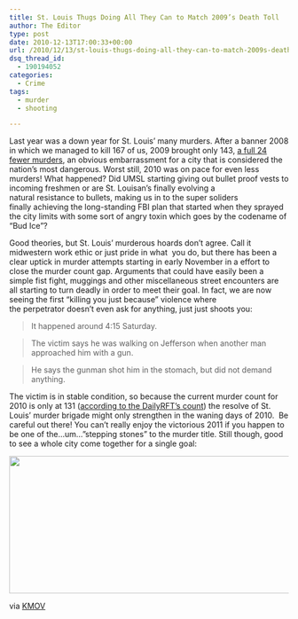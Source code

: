 ```yaml
---
title: St. Louis Thugs Doing All They Can to Match 2009’s Death Toll
author: The Editor
type: post
date: 2010-12-13T17:00:33+00:00
url: /2010/12/13/st-louis-thugs-doing-all-they-can-to-match-2009s-death-toll/
dsq_thread_id:
  - 190194052
categories:
  - Crime
tags:
  - murder
  - shooting

---
```

Last year was a down year for St. Louis&#8217; many murders. After a banner 2008 in which we managed to kill 167 of us, 2009 brought only 143, <a href="http://punchingkitty.com/2010/01/04/st-louis-is-looking-for-24-of-you-and-it-will-find-you/" target="_blank">a full 24 fewer murders</a>, an obvious embarrassment for a city that is considered the nation&#8217;s most dangerous. Worst still, 2010 was on pace for even less murders! What happened? Did UMSL starting giving out bullet proof vests to incoming freshmen or are St. Louisan&#8217;s finally evolving a natural resistance to bullets, making us in to the super soliders finally achieving the long-standing FBI plan that started when they sprayed the city limits with some sort of angry toxin which goes by the codename of &#8220;Bud Ice&#8221;?

Good theories, but St. Louis&#8217; murderous hoards don&#8217;t agree. Call it midwestern work ethic or just pride in what  you do, but there has been a clear uptick in murder attempts starting in early November in a effort to close the murder count gap. Arguments that could have easily been a simple fist fight, muggings and other miscellaneous street encounters are all starting to turn deadly in order to meet their goal. In fact, we are now seeing the first &#8220;killing you just because&#8221; violence where the perpetrator doesn&#8217;t even ask for anything, just just shoots you:

> It happened around 4:15 Saturday.
  
> The victim says he was walking on Jefferson when another man approached him with a gun.
  
> He says the gunman shot him in the stomach, but did not demand anything.

The victim is in stable condition, so because the current murder count for 2010 is only at 131 (<a href="http://blogs.riverfronttimes.com/dailyrft/2010/12/phillip_galczynski_st_louis_murder.php" target="_blank">according to the DailyRFT&#8217;s count</a>) the resolve of St. Louis&#8217; murder brigade might only strengthen in the waning days of 2010.  Be careful out there! You can&#8217;t really enjoy the victorious 2011 if you happen to be one of the&#8230;um&#8230;&#8221;stepping stones&#8221; to the murder title. Still though, good to see a whole city come together for a single goal:

[<img class="aligncenter size-full wp-image-8193" title="tom_kuehner_tweet" src="http://media.punchingkitty.com/wordpress/2010/12/tom_kuehner_tweet.png" alt="" width="550" height="248" />][1]

via <a href="http://www.kmov.com/news/local/Man-shot-in-stomach-on-S-Jefferson-111718799.html" target="_blank">KMOV</a>

 [1]: http://media.punchingkitty.com/wordpress/2010/12/tom_kuehner_tweet.png